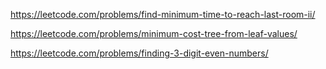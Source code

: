 https://leetcode.com/problems/find-minimum-time-to-reach-last-room-ii/

https://leetcode.com/problems/minimum-cost-tree-from-leaf-values/

https://leetcode.com/problems/finding-3-digit-even-numbers/
